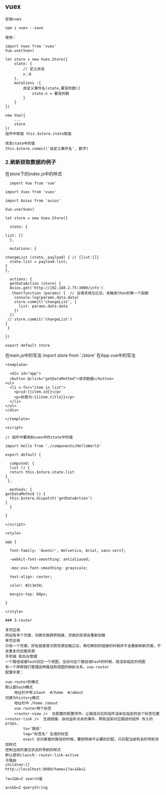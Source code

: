 ## vuex

	安装vuex

	npm i vuex --save

	使用：

	import Vuex from 'vuex'
	Vue.use(Vuex)
	
	let store = new Vuex.Store({
		state: {
			// 定义状态
			n：0
		},
		mutations :{
			自定义事件名(state,要变的数){
				state.n = 要变的数
			}
		}
	})
	
	new Vue({
		...
		store
	})
	组件中取值 this.$store.state取值
	
	改变state中的值
	this.$store.commit('自定义事件名', 数字)

### 2.刷新获取数据的例子

在store下的index.js中的样式

      import Vue from 'vue'

    import Vuex from 'vuex'

    import Axios from 'axios'

    Vue.use(Vuex)

    let store = new Vuex.Store({

      state: {

    list: []
      },
    
      mutations: {
    
    changeList (state, payload) { // {list:[]}
      state.list = payload.list;
    }
    },
    
      actions: {
      getDataAction (store) {
      Axios.get('http://192.168.2.75:3000/info')
      .then(function (params) {  // 当请求成功之后，会触发then的第一个函数
        console.log(params.data.data)
        store.commit('changeList', {
          list: params.data.data
        })
      })
     // store.commit('changeList')
    }
     }
    
    })
    
    export default store

  在main.js中的写法
    import store from './store'
     在App.vue中的写法
    
    <template>
    
      <div id="app">
      <button @click="getDataMethod">请求数据</button>
    <ul>
      <li v-for="item in list">
        <p>id:{{item.id}}</p>
        <p>标题为:{{item.title}}</p>
      </li>
    </ul>
    </div>
    
    </template>
    
    <script>
    
    // 组件中要用到vuex中的state中的值
    
    import Hello from './components/HelloWorld'
    
    export default {
    
      computed: {
      list () {
      return this.$store.state.list
    }
     },
    
      methods: {
    getDataMethod () {
      this.$store.dispatch('getDataAction')
    }
      }
    
    }
    
    </script>
    
    <style>
    
    app {
    
      font-family: 'Avenir', Helvetica, Arial, sans-serif;
    
      -webkit-font-smoothing: antialiased;
    
      -moz-osx-font-smoothing: grayscale;
    
      text-align: center;
    
      color: #2c3e50;
    
      margin-top: 60px;
    
    }
    
    </style>

    ### 3.router

	多页应用
	网站有多个页面，切换页面跳转链接，页面的资源会重新加载
	单页应用
	只有一个页面，好处就是首次把资源加载之后，再切换别的链接的时候并不会重新刷新页面，不会重复的加载资源
	手机端 和后台管理
	一个路径或者hash对应一个视图，当访问这个路径或hash的时候，就渲染指定的视图
	有一个库帮我们管理这种路径和视图的映射关系，vue-router
	配置步骤：
	
	vue-router的模式
	默认是hash模式
		地址栏中带上hash  #/home  #/about
	切换为history模式
		地址栏中 /home /about
		vue-router两个标签
		<router-view />  在配置的配置项中，让路径对应的组件渲染在指定的这个标签位置	
	<router-link />  生成链接，自动监听点击的事件，帮助渲染对应路径的组件	传入的props,
			to='路径'
			tag="标签名" 生成的标签
			exact 访问嵌套的路径的时候，要排除掉不必要的匹配，只匹配当前机会的导航添加样式
	控制当前的激活状态的导航的样式
	默认提供class为：router-link-active 
	子路由
	children:[]
	http://localhost:8080/homa=1?a=1&b=2
	
	?a=1&b=2 search值
	
	a=1&b=2 queryString
	
	









